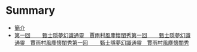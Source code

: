 # Summary

* [簡介](README.md)
* [第一回　　 甄士隱夢幻識通靈　賈雨村風塵懷閨秀第一回　　 甄士隱夢幻識通靈　賈雨村風塵懷閨秀第一回　　 甄士隱夢幻識通靈　賈雨村風塵懷閨秀](chapter1.md)

